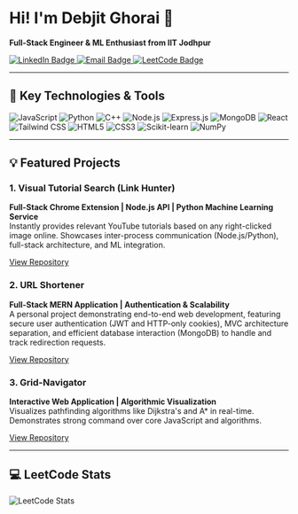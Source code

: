 <div>

# Hi! I'm Debjit Ghorai 👋
**Full-Stack Engineer & ML Enthusiast from IIT Jodhpur**

</div>

<p >
<!-- Social Links / Badges -->
<a href="https://www.linkedin.com/in/DebjitGhorai" target="_blank">
    <img src="https://img.shields.io/badge/LinkedIn-Connect-0077B5?style=for-the-badge&logo=linkedin&logoColor=white" alt="LinkedIn Badge"/>
</a>
<a href="mailto:debjitghorai18@gmail.com">
    <img src="https://img.shields.io/badge/Email-Contact-D14836?style=for-the-badge&logo=gmail&logoColor=white" alt="Email Badge"/>
</a>
<a href="https://leetcode.com/GODsane04" target="_blank">
    <img src="https://img.shields.io/badge/-LeetCode-FFA116?style=for-the-badge&logo=leetcode&logoColor=black" alt="LeetCode Badge"/>
</a>
</p>

---

## 🚀 Key Technologies & Tools

<div>
<!-- Programming Languages -->
<img src="https://img.shields.io/badge/JavaScript-F7DF1E?style=for-the-badge&logo=javascript&logoColor=black" alt="JavaScript"/>
<img src="https://img.shields.io/badge/Python-3776AB?style=for-the-badge&logo=python&logoColor=white" alt="Python"/>
<img src="https://img.shields.io/badge/C++-00599C?style=for-the-badge&logo=cplusplus&logoColor=white" alt="C++"/>

<!-- Backend -->
<img src="https://img.shields.io/badge/Node.js-339933?style=for-the-badge&logo=node.js&logoColor=white" alt="Node.js"/>
<img src="https://img.shields.io/badge/Express.js-000000?style=for-the-badge&logo=express&logoColor=white" alt="Express.js"/>
<img src="https://img.shields.io/badge/MongoDB-47A248?style=for-the-badge&logo=mongodb&logoColor=white" alt="MongoDB"/>

<!-- Frontend -->
<img src="https://img.shields.io/badge/React-61DAFB?style=for-the-badge&logo=react&logoColor=black" alt="React"/>
<img src="https://img.shields.io/badge/Tailwind_CSS-06B6D4?style=for-the-badge&logo=tailwind-css&logoColor=white" alt="Tailwind CSS"/>
<img src="https://img.shields.io/badge/HTML5-E34F26?style=for-the-badge&logo=html5&logoColor=white" alt="HTML5"/>
<img src="https://img.shields.io/badge/CSS3-1572B6?style=for-the-badge&logo=css3&logoColor=white" alt="CSS3"/>

<!-- ML / Data -->
<img src="https://img.shields.io/badge/Scikit--learn-F7931E?style=for-the-badge&logo=scikit-learn&logoColor=white" alt="Scikit-learn"/>
<img src="https://img.shields.io/badge/NumPy-013243?style=for-the-badge&logo=numpy&logoColor=white" alt="NumPy"/>
</div>

---

## 💡 Featured Projects

### 1. Visual Tutorial Search (Link Hunter)
**Full-Stack Chrome Extension | Node.js API | Python Machine Learning Service**  
Instantly provides relevant YouTube tutorials based on any right-clicked image online. Showcases inter-process communication (Node.js/Python), full-stack architecture, and ML integration.

[View Repository](https://github.com/CODEsane04/Link-Hunter.git)

### 2. URL Shortener
**Full-Stack MERN Application | Authentication & Scalability**  
A personal project demonstrating end-to-end web development, featuring secure user authentication (JWT and HTTP-only cookies), MVC architecture separation, and efficient database interaction (MongoDB) to handle and track redirection requests.

[View Repository](https://github.com/CODEsane04/URL-shortener.git) 

### 3. Grid-Navigator
**Interactive Web Application | Algorithmic Visualization**  
Visualizes pathfinding algorithms like Dijkstra's and A* in real-time. Demonstrates strong command over core JavaScript and algorithms.

[View Repository](https://github.com/hecker-200/DSAFINAL.git)

---

<h2>💻 LeetCode Stats</h2>
<div">

<!-- Overall LeetCode Stats -->
<img src="https://leetcode-stats.vercel.app/api?username=GODsane04&theme=dark&show_icons=true&hide_border=false" alt="LeetCode Stats" />
</div>

